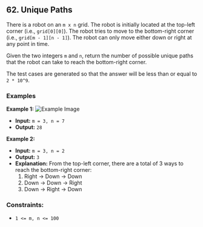 ## 62. Unique Paths

There is a robot on an `m x n` grid. The robot is initially located at the top-left corner (i.e., `grid[0][0]`). The robot tries to move to the bottom-right corner (i.e., `grid[m - 1][n - 1]`). The robot can only move either down or right at any point in time.

Given the two integers `m` and `n`, return the number of possible unique paths that the robot can take to reach the bottom-right corner.

The test cases are generated so that the answer will be less than or equal to `2 * 10^9`.

### Examples

**Example 1:**
![Example Image](https://assets.leetcode.com/uploads/2018/10/22/robot_maze.png)

- **Input:** `m = 3, n = 7`
- **Output:** `28`

**Example 2:**

- **Input:** `m = 3, n = 2`
- **Output:** `3`
- **Explanation:** From the top-left corner, there are a total of 3 ways to reach the bottom-right corner:
  1. Right -> Down -> Down
  2. Down -> Down -> Right
  3. Down -> Right -> Down

### Constraints:

- `1 <= m, n <= 100`
